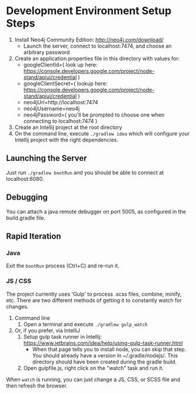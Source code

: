# Development Environment Setup Steps

1. Install Neo4j Community Edition: http://neo4j.com/download/
    - Launch the server, connect to localhost:7474, and choose an arbitrary password
2. Create an application.properties file in this directory with values for:
    - googleClientId=( look up here: https://console.developers.google.com/project/node-stand/apiui/credential )
    - googleClientSecret=( lookup here: https://console.developers.google.com/project/node-stand/apiui/credential )
    - neo4jUrl=http://localhost:7474
    - neo4jUsername=neo4j
    - neo4jPassword=( you'll be prompted to choose one when connecting to localhost:7474 )
3. Create an Intellij project at the root directory
4. On the command line, execute `./gradlew idea` which will configure your Intellij project with the right dependencies.


## Launching the Server

Just run `./gradlew bootRun` and you should be able to connect at localhost:8080.

## Debugging

You can attach a java remote debugger on port 5005, as configured in the build.gradle file.

## Rapid Iteration

### Java

Exit the `bootRun` process (Ctrl+C) and re-run it.

### JS / CSS

The project currently uses 'Gulp' to process .scss files, combine, minify, etc.
There are two different methods of getting it to constantly watch for changes.

1. Command line
    1. Open a terminal and execute `./gradlew gulp_watch`
2. Or, if you prefer, via IntelliJ
    1. Setup gulp task runner in Intellij: https://www.jetbrains.com/idea/help/using-gulp-task-runner.html
        - When that page tells you to install node, you can skip that step. You should already have a version in ~/.gradle/nodejs/.
          This directory should have been created during the gradle build.
    2. Open gulpfile.js, right click on the "watch" task and run it.

When `watch` is running, you can just change a JS, CSS, or SCSS file and then refresh the browser.
